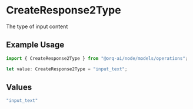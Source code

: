 # CreateResponse2Type

The type of input content

## Example Usage

```typescript
import { CreateResponse2Type } from "@orq-ai/node/models/operations";

let value: CreateResponse2Type = "input_text";
```

## Values

```typescript
"input_text"
```
